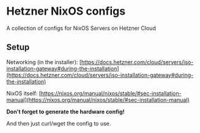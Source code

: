 # Hetzner NixOS configs

A collection of configs for NixOS Servers on Hetzner Cloud

## Setup

Networking (in the installer): [https://docs.hetzner.com/cloud/servers/iso-installation-gateway#during-the-installation](https://docs.hetzner.com/cloud/servers/iso-installation-gateway#during-the-installation)

NixOS itself: [https://nixos.org/manual/nixos/stable/#sec-installation-manual](https://nixos.org/manual/nixos/stable/#sec-installation-manual)

__Don't forget to generate the hardware config!__

And then just curl/wget the config to use.
